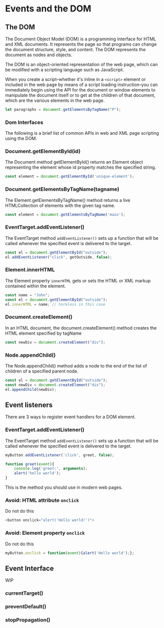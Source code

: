 #  Events and the DOM

## The DOM
The Document Object Model (DOM) is a programming interface for HTML and XML documents. It represents the page so that programs can change the document structure, style, and content. The DOM represents the document as nodes and objects.

The DOM is an object-oriented representation of the web page, which can be modified with a scripting language such as JavaScript.

When you create a script–whether it's inline in a `<script>` element or included in the web page by means of a script loading instruction–you can immediately begin using the API for the document or window elements to manipulate the document itself or to get at the children of that document, which are the various elements in the web page.

```javascript
let paragraphs = document.getElementsByTagName("P");
```
### Dom Interfaces
The following is a brief list of common APIs in web and XML page scripting using the DOM.

### Document.getElementById(id)
The Document method getElementById() returns an Element object representing the element whose id property matches the specified string.

```javascript
const element = document.getElementById('unique-element');
```

### Document.getElementsByTagName(tagname)
The Element.getElementsByTagName() method returns a live HTMLCollection of elements with the given tag name. 

```javascript
const element = document.getElementsByTagName('main');
```

###  EventTarget.addEventListener()

The EventTarget method `addEventListener()` sets up a function that will be called whenever the specified event is delivered to the target.

```javascript
const el = document.getElementById("outside");
el.addEventListener("click", getOutside, false);
```

### Element.innerHTML

The Element property `innerHTML` gets or sets the HTML or XML markup contained within the element.

```javascript
const name = "John";
const el = document.getElementById("outside");
el.innerHTML = name; // harmless in this case
```

### Document.createElement()
In an HTML document, the document.createElement() method creates the HTML element specified by tagName

```javascript
const newDiv = document.createElement("div"); 
```

### Node.appendChild()

The Node.appendChild() method adds a node to the end of the list of children of a specified parent node. 

```javascript
const el = document.getElementById("outside");
const newDiv = document.createElement("div"); 
el.appendChild(newDiv);
```

## Event listeners

There are 3 ways to register event handlers for a DOM element.

###  EventTarget.addEventListener()

The EventTarget method `addEventListener()` sets up a function that will be called whenever the specified event is delivered to the target.

```javascript
myButton.addEventListener('click', greet, false);

function greet(event){
    console.log('greet:', arguments);
    alert('hello world');     
}
```

This is the method you should use in modern web pages.

### Avoid: HTML attribute `onclick`

Do not do this

```javascript
<button onclick="alert('Hello world!')">
```

### Avoid: Element property `onclick`

Do not do this

```javascript
myButton.onclick = function(event){alert('Hello world');};
```

## Event Interface

WIP

### currentTarget()

### preventDefault()

### stopPropagation()